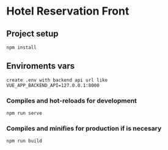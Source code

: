 # Hotel Reservation Front

## Project setup
```
npm install
```

## Enviroments vars
```
create .env with backend api url like VUE_APP_BACKEND_API=127.0.0.1:8000
```


### Compiles and hot-reloads for development
```
npm run serve
```

### Compiles and minifies for production if is necesary
```
npm run build
```
